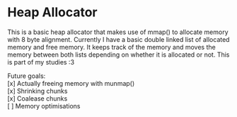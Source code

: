 # Heap Allocator 

This is a basic heap allocator that makes use of mmap() to allocate memory with 8 byte alignment. Currently I have a basic double linked list of allocated memory and free memory. It keeps track of the memory and moves the memory between both lists depending on whether it is allocated or not. This is part of my studies :3 

Future goals:  
[x] Actually freeing memory with munmap()  
[x] Shrinking chunks  
[x] Coalease chunks  
[ ] Memory optimisations  
